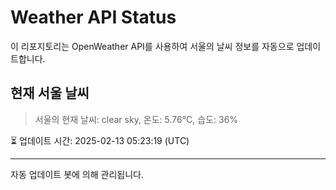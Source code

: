 
# Weather API Status

이 리포지토리는 OpenWeather API를 사용하여 서울의 날씨 정보를 자동으로 업데이트합니다.

## 현재 서울 날씨
> 서울의 현재 날씨: clear sky, 온도: 5.76°C, 습도: 36%

⏳ 업데이트 시간: 2025-02-13 05:23:19 (UTC)

---
자동 업데이트 봇에 의해 관리됩니다.
